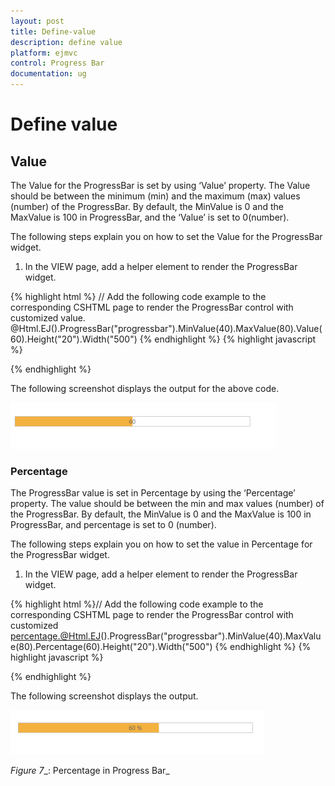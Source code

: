 ```yaml
---
layout: post
title: Define-value
description: define value
platform: ejmvc
control: Progress Bar
documentation: ug
---
```


# Define value

## Value

The Value for the ProgressBar is set by using ‘Value’ property. The Value should be between the minimum (min) and the maximum (max) values (number) of the ProgressBar. By default, the MinValue is 0 and the MaxValue is 100 in ProgressBar, and the ‘Value’ is set to 0(number).

The following steps explain you on how to set the Value for the ProgressBar widget.

1. In the VIEW page, add a helper element to render the ProgressBar widget.



{% highlight html %}
// Add the following code example to the corresponding CSHTML page to render the ProgressBar control with customized value.
@Html.EJ().ProgressBar("progressbar").MinValue(40).MaxValue(80).Value(60).Height("20").Width("500")
{% endhighlight %}
{% highlight javascript %}
<script>
            var progress;
            $(document).ready(function () {
			progress = $("#progressbar").data("ejProgressBar");
			progress.setModel({ text: progress.getValue()});
            });        
</script>

{% endhighlight %}





The following screenshot displays the output for the above code.

![C:/Users/Gopal Lakshmanan/Desktop/dialog concept and features/prosetvalue.PNG](Define-value_images/Define-value_img1.png)









### Percentage

The ProgressBar value is set in Percentage by using the ‘Percentage’ property. The value should be between the min and max values (number) of the ProgressBar. By default, the MinValue is 0 and the MaxValue is 100 in ProgressBar, and percentage is set to 0 (number).

The following steps explain you on how to set the value in Percentage for the ProgressBar widget. 

1. In the VIEW page, add a helper element to render the ProgressBar widget.



{% highlight html %}// Add the following code example to the corresponding CSHTML page to render the ProgressBar control with customized percentage.@Html.EJ().ProgressBar("progressbar").MinValue(40).MaxValue(80).Percentage(60).Height("20").Width("500")</td></tr>
{% endhighlight %}
{% highlight javascript %}
<script>
            var progress;
            $(document).ready(function () {
			progress = $("#progressbar").data("ejProgressBar");
			progress.setModel({ text: progress.getPercentage() + " %"});
            }); 
</script>

{% endhighlight %}



The following screenshot displays the output.

![C:/Users/Gopal Lakshmanan/Desktop/dialog concept and features/prosetperc.PNG](Define-value_images/Define-value_img2.png)



_Figure_ _7__: Percentage in Progress Bar_

